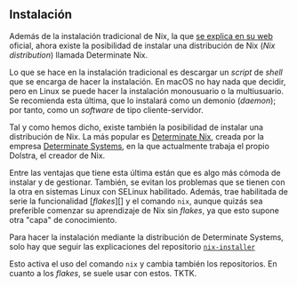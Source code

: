 



## Instalación

Además de la instalación tradicional de Nix, la que [se explica en su
web][web-nix-install] oficial, ahora existe la posibilidad de instalar una
distribución de Nix (_Nix distribution_) llamada Determinate Nix.

[web-nix-install]: https://nixos.org/download/

Lo que se hace en la instalación tradicional es descargar un _script_ de
_shell_ que se encarga de hacer la instalación. En macOS no hay nada que
decidir, pero en Linux se puede hacer la instalación monousuario o la
multiusuario. Se recomienda esta última, que lo instalará como un demonio
(_daemon_); por tanto, como un _software_ de tipo cliente-servidor.

Tal y como hemos dicho, existe también la posibilidad de instalar una
distribución de Nix. La más popular es [Determinate Nix][], creada por la
empresa [Determinate Systems][], en la que actualmente trabaja el propio
Dolstra, el creador de Nix.

[Determinate Nix]: https://docs.determinate.systems/determinate-nix/
[Determinate Systems]: https://zero-to-nix.com/

Entre las ventajas que tiene esta última están que es algo más cómoda de
instalar y de gestionar. También, se evitan los problemas que se tienen con
la otra en sistemas Linux con SELinux habilitado. Además, trae habilitada de
serie la funcionalidad [_flakes_][] y el comando `nix`, aunque quizás sea
preferible comenzar su aprendizaje de Nix sin _flakes_, ya que esto supone
otra "capa" de conocimiento.

Para hacer la instalación mediante la distribución de Determinate Systems,
solo hay que seguir las explicaciones del repositorio [`nix-installer`][]

[`nix-installer`]: https://github.com/DeterminateSystems/nix-installer

Esto activa el uso del comando `nix` y cambia también los repositorios. En
cuanto a los _flakes_, se suele usar con estos. TKTK.



